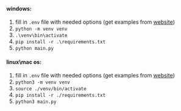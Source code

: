 #### windows:
1. fill in `.env` file with needed options (get examples from [website](https://otv.verwalt-berlin.de/ams/TerminBuchen?lang=en))
2. `python -m venv venv`
3. `.\venv\bin\activate`
4. `pip install -r .\requirements.txt`
5. `python main.py`
#### linux\mac os:
1. fill in `.env` file with needed options (get examples from [website](https://otv.verwalt-berlin.de/ams/TerminBuchen?lang=en))
2. `python3 -m venv venv`
3. `source ./venv/bin/activate`
3. `pip install -r ./requirements.txt`
4. `python3 main.py`